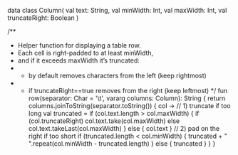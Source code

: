 data class Column(
    val text: String,
    val minWidth: Int,
    val maxWidth: Int,
    val truncateRight: Boolean
)

/**
 * Helper function for displaying a table row.
 * Each cell is right-padded to at least minWidth,
 * and if it exceeds maxWidth it’s truncated:
 *  - by default removes characters from the left (keep rightmost)
 *  - if truncateRight==true removes from the right (keep leftmost)
 */
fun row(separator: Char = '\t', vararg columns: Column): String {
    return columns.joinToString(separator.toString()) { col ->
        // 1) truncate if too long
        val truncated = if (col.text.length > col.maxWidth) {
            if (col.truncateRight) 
                col.text.take(col.maxWidth) 
            else 
                col.text.takeLast(col.maxWidth)
        } else {
            col.text
        }
        // 2) pad on the right if too short
        if (truncated.length < col.minWidth) {
            truncated + " ".repeat(col.minWidth - truncated.length)
        } else {
            truncated
        }
    }
}

